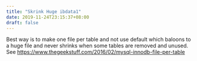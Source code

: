 ```yaml
---
title: "Skrink Huge ibdata1"
date: 2019-11-24T23:15:37+08:00
draft: false
---
```


Best way is to make one file per table and not use default which baloons to a huge file and never shrinks when some tables are removed and unused.
See https://www.thegeekstuff.com/2016/02/mysql-innodb-file-per-table
